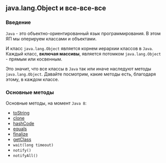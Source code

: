 ## java.lang.Object и все-все-все
### Введение
`Java` - это объектно-ориентированный язык программирования.
В этом ЯП мы оперируем классами и объектами.

И класс `java.lang.Object` является корнем иерархии классов в `Java`.
Каждый класс, **включая массивы**, является потомком `java.lang.Object` - прямым или косвенным.


Это значит, что все классы в `Java` так или иначе наследуют методы `java.lang.Object`.
Давайте посмотрим, какие методы есть, благодаря этому, в каждом классе.

### Основные методы
Основные методы, на момент `Java 8`:
* [toString](./toString.md)
* [clone](./clone.md)
* [hashCode](./hashcode.md)
* [equals](./equals.md)
* [finalize](./finalize.md)
* [getClass](./getClass.md)
* `wait(long timeout)`
* `notify()`
* `notifyAll()`
